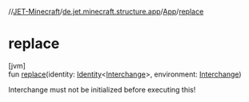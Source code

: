 //[JET-Minecraft](../../../index.md)/[de.jet.minecraft.structure.app](../index.md)/[App](index.md)/[replace](replace.md)

# replace

[jvm]\
fun [replace](replace.md)(identity: [Identity](../../../../JET-Native/-j-e-t--native/de.jet.library.tool.smart.identification/-identity/index.md)&lt;[Interchange](../../de.jet.minecraft.structure.command/-interchange/index.md)&gt;, environment: [Interchange](../../de.jet.minecraft.structure.command/-interchange/index.md))

Interchange must not be initialized before executing this!
